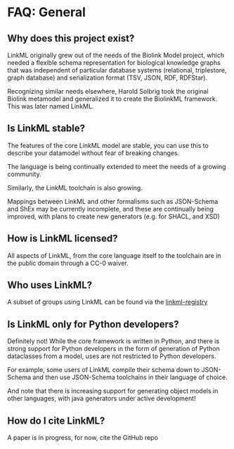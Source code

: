 # FAQ: General

## Why does this project exist?

LinkML originally grew out of the needs of the Biolink Model project,
which needed a flexible schema representation for biological knowledge
graphs that was independent of particular database systems
(relational, triplestore, graph database) and serialization format
(TSV, JSON, RDF, RDFStar).

Recognizing similar needs elsewhere, Harold Solbrig took the original
Biolink metamodel and generalized it to create the BiolinkML framework. This was later named LinkML.

## Is LinkML stable?

The features of the core LinkML model are stable, you can use this to
describe your datamodel without fear of breaking changes.

The language is being continually extended to meet the needs of a
growing community.

Similarly, the LinkML toolchain is also growing.

Mappings between LinkML and other formalisms such as JSON-Schema and
ShEx may be currently incomplete, and these are continually being
improved, with plans to create new generators (e.g. for SHACL, and XSD)

## How is LinkML licensed?

All aspects of LinkML, from the core language itself to the toolchain
are in the public domain through a CC-0 waiver.

## Who uses LinkML?

A subset of groups using LinkML can be found via the 
[linkml-registry](https://linkml.io/linkml-registry/registry/)

## Is LinkML only for Python developers?

Definitely not! While the core framework is written in Python, and
there is strong support for Python developers in the form of
generation of Python dataclasses from a model, uses are not restricted
to Python developers.

For example, some users of LinkML compile their schema down to
JSON-Schema and then use JSON-Schema toolchains in their language of choice.

And note that there is increasing support for generating object models
in other languages, with java generators under active development!

## How do I cite LinkML?

A paper is in progress, for now, cite the GitHub repo

